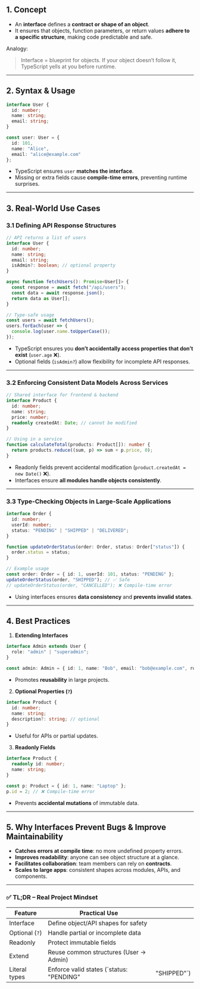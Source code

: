 ## 1. **Concept**

* An **interface** defines a **contract or shape of an object**.
* It ensures that objects, function parameters, or return values **adhere to a specific structure**, making code predictable and safe.

Analogy:

> Interface = blueprint for objects. If your object doesn’t follow it, TypeScript yells at you before runtime.

---

## 2. **Syntax & Usage**

```ts
interface User {
  id: number;
  name: string;
  email: string;
}

const user: User = {
  id: 101,
  name: "Alice",
  email: "alice@example.com"
};
```

* TypeScript ensures `user` **matches the interface**.
* Missing or extra fields cause **compile-time errors**, preventing runtime surprises.

---

## 3. **Real-World Use Cases**

### 3.1 Defining API Response Structures

```ts
// API returns a list of users
interface User {
  id: number;
  name: string;
  email: string;
  isAdmin?: boolean; // optional property
}

async function fetchUsers(): Promise<User[]> {
  const response = await fetch("/api/users");
  const data = await response.json();
  return data as User[];
}

// Type-safe usage
const users = await fetchUsers();
users.forEach(user => {
  console.log(user.name.toUpperCase());
});
```

* TypeScript ensures you **don’t accidentally access properties that don’t exist** (`user.age` ❌).
* Optional fields (`isAdmin?`) allow flexibility for incomplete API responses.

---

### 3.2 Enforcing Consistent Data Models Across Services

```ts
// Shared interface for frontend & backend
interface Product {
  id: number;
  name: string;
  price: number;
  readonly createdAt: Date; // cannot be modified
}

// Using in a service
function calculateTotal(products: Product[]): number {
  return products.reduce((sum, p) => sum + p.price, 0);
}
```

* Readonly fields prevent accidental modification (`product.createdAt = new Date()` ❌).
* Interfaces ensure **all modules handle objects consistently**.

---

### 3.3 Type-Checking Objects in Large-Scale Applications

```ts
interface Order {
  id: number;
  userId: number;
  status: "PENDING" | "SHIPPED" | "DELIVERED";
}

function updateOrderStatus(order: Order, status: Order["status"]) {
  order.status = status;
}

// Example usage
const order: Order = { id: 1, userId: 101, status: "PENDING" };
updateOrderStatus(order, "SHIPPED"); // ✅ Safe
// updateOrderStatus(order, "CANCELLED"); ❌ Compile-time error
```

* Using interfaces ensures **data consistency** and **prevents invalid states**.

---

## 4. **Best Practices**

1. **Extending Interfaces**

```ts
interface Admin extends User {
  role: "admin" | "superadmin";
}

const admin: Admin = { id: 1, name: "Bob", email: "bob@example.com", role: "admin" };
```

* Promotes **reusability** in large projects.

2. **Optional Properties (`?`)**

```ts
interface Product {
  id: number;
  name: string;
  description?: string; // optional
}
```

* Useful for APIs or partial updates.

3. **Readonly Fields**

```ts
interface Product {
  readonly id: number;
  name: string;
}

const p: Product = { id: 1, name: "Laptop" };
p.id = 2; // ❌ Compile-time error
```

* Prevents **accidental mutations** of immutable data.

---

## 5. **Why Interfaces Prevent Bugs & Improve Maintainability**

* **Catches errors at compile time**: no more undefined property errors.
* **Improves readability**: anyone can see object structure at a glance.
* **Facilitates collaboration**: team members can rely on **contracts**.
* **Scales to large apps**: consistent shapes across modules, APIs, and components.

---

### ✅ TL;DR – Real Project Mindset

| Feature        | Practical Use                             |              |
| -------------- | ----------------------------------------- | ------------ |
| Interface      | Define object/API shapes for safety       |              |
| Optional (`?`) | Handle partial or incomplete data         |              |
| Readonly       | Protect immutable fields                  |              |
| Extend         | Reuse common structures (User → Admin)    |              |
| Literal types  | Enforce valid states (\`status: "PENDING" | "SHIPPED"\`) |
